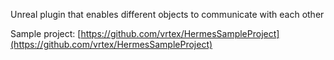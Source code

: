 ﻿Unreal plugin that enables different objects to communicate with each other

Sample project: [https://github.com/vrtex/HermesSampleProject](https://github.com/vrtex/HermesSampleProject)

